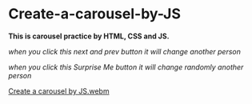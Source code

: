 # Create-a-carousel-by-JS
**This is carousel practice by HTML, CSS and JS.**

_when you click this next and prev button it will change another person_

_when you click this Surprise Me button it will change randomly another person_


[Create a carousel by JS.webm](https://github.com/Chayon111/Create-a-carousel-by-JS/assets/101303939/8adda318-a43e-45eb-be2f-ac300160f933)
